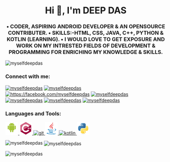 <h1 align="center">Hi 👋, I'm DEEP DAS</h1>
<h3 align="center">• CODER, ASPIRING ANDROID DEVELOPER & AN OPENSOURCE CONTRIBUTER. • SKILLS:-HTML, CSS, JAVA, C++, PYTHON & KOTLIN (LEARNING). • I WOULD LOVE TO GET EXPOSURE AND WORK ON MY INTRESTED FIELDS OF DEVELOPMENT & PROGRAMMING FOR ENRICHING MY KNOWLEDGE & SKILLS.</h3>

<p align="left"> <img src="https://komarev.com/ghpvc/?username=myselfdeepdas&label=Profile%20views&color=0e75b6&style=flat" alt="myselfdeepdas" /> </p>

<h3 align="left">Connect with me:</h3>
<p align="left">
<a href="https://twitter.com/myselfdeepdas" target="blank"><img align="center" src="https://raw.githubusercontent.com/rahuldkjain/github-profile-readme-generator/master/src/images/icons/Social/twitter.svg" alt="myselfdeepdas" height="30" width="40" /></a>
<a href="https://linkedin.com/in/myselfdeepdas" target="blank"><img align="center" src="https://raw.githubusercontent.com/rahuldkjain/github-profile-readme-generator/master/src/images/icons/Social/linked-in-alt.svg" alt="myselfdeepdas" height="30" width="40" /></a>
<a href="https://fb.com/https://facebook.com/myselfdeepdas" target="blank"><img align="center" src="https://raw.githubusercontent.com/rahuldkjain/github-profile-readme-generator/master/src/images/icons/Social/facebook.svg" alt="https://facebook.com/myselfdeepdas" height="30" width="40" /></a>
<a href="https://instagram.com/myselfdeepdas" target="blank"><img align="center" src="https://raw.githubusercontent.com/rahuldkjain/github-profile-readme-generator/master/src/images/icons/Social/instagram.svg" alt="myselfdeepdas" height="30" width="40" /></a>
<a href="https://www.codechef.com/users/myselfdeepdas" target="blank"><img align="center" src="https://cdn.jsdelivr.net/npm/simple-icons@3.1.0/icons/codechef.svg" alt="myselfdeepdas" height="30" width="40" /></a>
<a href="https://www.hackerrank.com/myselfdeepdas" target="blank"><img align="center" src="https://raw.githubusercontent.com/rahuldkjain/github-profile-readme-generator/master/src/images/icons/Social/hackerrank.svg" alt="myselfdeepdas" height="30" width="40" /></a>
<a href="https://auth.geeksforgeeks.org/user/myselfdeepdas" target="blank"><img align="center" src="https://raw.githubusercontent.com/rahuldkjain/github-profile-readme-generator/master/src/images/icons/Social/geeks-for-geeks.svg" alt="myselfdeepdas" height="30" width="40" /></a>
</p>

<h3 align="left">Languages and Tools:</h3>
<p align="left"> <a href="https://developer.android.com" target="_blank"> <img src="https://raw.githubusercontent.com/devicons/devicon/master/icons/android/android-original-wordmark.svg" alt="android" width="40" height="40"/> </a> <a href="https://www.w3schools.com/cpp/" target="_blank"> <img src="https://raw.githubusercontent.com/devicons/devicon/master/icons/cplusplus/cplusplus-original.svg" alt="cplusplus" width="40" height="40"/> </a> <a href="https://git-scm.com/" target="_blank"> <img src="https://www.vectorlogo.zone/logos/git-scm/git-scm-icon.svg" alt="git" width="40" height="40"/> </a> <a href="https://www.java.com" target="_blank"> <img src="https://raw.githubusercontent.com/devicons/devicon/master/icons/java/java-original.svg" alt="java" width="40" height="40"/> </a> <a href="https://kotlinlang.org" target="_blank"> <img src="https://www.vectorlogo.zone/logos/kotlinlang/kotlinlang-icon.svg" alt="kotlin" width="40" height="40"/> </a> <a href="https://www.python.org" target="_blank"> <img src="https://raw.githubusercontent.com/devicons/devicon/master/icons/python/python-original.svg" alt="python" width="40" height="40"/> </a> </p>

<p><img align="left" src="https://github-readme-stats.vercel.app/api/top-langs?username=myselfdeepdas&show_icons=true&locale=en&layout=compact" alt="myselfdeepdas" /></p>

<p>&nbsp;<img align="center" src="https://github-readme-stats.vercel.app/api?username=myselfdeepdas&show_icons=true&locale=en" alt="myselfdeepdas" /></p>

<p><img align="center" src="https://github-readme-streak-stats.herokuapp.com/?user=myselfdeepdas&" alt="myselfdeepdas" /></p>
